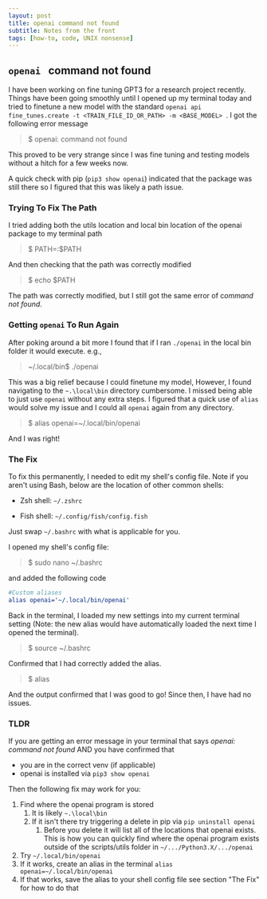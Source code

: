 ```yaml
---
layout: post
title: openai command not found
subtitle: Notes from the front
tags: [how-to, code, UNIX nonsense]
---
```




## `openai ` command not found

I have been working on fine tuning GPT3 for a research project recently. Things have been going smoothly until I opened up my terminal today and tried to finetune a new model with the standard `openai api fine_tunes.create -t <TRAIN_FILE_ID_OR_PATH> -m <BASE_MODEL> `. I got the following error message 



> $ openai: command not found



This proved to be very strange since I was fine tuning and testing models without a hitch for a few weeks now. 

A quick check with pip (`pip3 show openai`) indicated that the package was still there so I figured that this was likely a path issue. 



### Trying To Fix The Path

I tried adding both the utils location and local bin location of the openai package to my terminal path 



> \$ PATH=<NEWPATH>:$PATH



And then checking that the path was correctly modified 



> \$ echo $PATH



The path was correctly modified, but I still got the same error of c*ommand not found*. 



### Getting `openai` To Run Again

After poking around a bit more I found that if I ran `./openai`  in the local bin folder it would execute. e.g.,



> ~/.local/bin$ ./openai 



This was a big relief because I could finetune my model, However, I found navigating to the `~.\local\bin` directory cumbersome. I missed being able to just use `openai` without any extra steps. I figured that a quick use of `alias ` would solve my issue and I could all `openai` again from any directory. 



> \$ alias openai=~/.local/bin/openai



And I was right! 



### The Fix

To fix this permanently, I needed to edit my shell's config file. Note if you aren't using Bash, below are the location of other common shells:

- Zsh shell: `~/.zshrc`

- Fish shell: `~/.config/fish/config.fish`

Just swap `~/.bashrc` with what is applicable for you.



I opened my shell's config file:

> \$ sudo nano ~/.bashrc



and added the following code 

```cmake
#Custom aliases
alias openai='~/.local/bin/openai'
```



Back in the terminal, I loaded my new settings into my current terminal setting (Note: the new alias would have automatically loaded the next time I opened the terminal).



> \$ source ~/.bashrc



Confirmed that I had correctly added the alias.



> \$ alias



And the output confirmed that I was good to go! Since then, I have had no issues.



### TLDR 

If you are getting an error message in your terminal that says *openai: command not found* AND you have confirmed that 

- you are in the correct venv (if applicable) 
- openai is installed via `pip3 show openai`

Then the following fix may work for you:

1. Find where the openai program is stored 
   1. It is likely `~.\local\bin`
   2. If it isn't there try triggering a delete in pip via `pip uninstall openai`
      1. Before you delete it will list all of the locations that openai exists. This is how you can quickly find where the openai program exists outside of the scripts/utils folder in `~/.../Python3.X/.../openai`
2. Try `~/.local/bin/openai`
3. If it works, create an alias in the terminal `alias openai=~/.local/bin/openai`
4. If that works, save the alias to your shell config file see section "The Fix" for how to do that